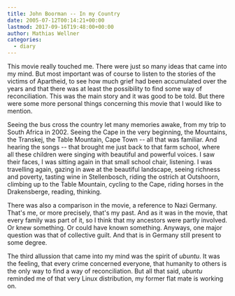 ```yaml
---
title: John Boorman -- In my Country
date: 2005-07-12T00:14:21+00:00
lastmod: 2017-09-16T19:48:00+00:00
author: Mathias Wellner
categories:
  - diary
---
```

This movie really touched me. There were just so many ideas that came into my mind. But most important was of course to listen to the stories of the victims of Apartheid, to see how much grief had been accumulated over the years and that there was at least the possibility to find some way of reconciliation. This was the main story and it was good to be told. But there were some more personal things concerning this movie that I would like to mention.

Seeing the bus cross the country let many memories awake, from my trip to South Africa in 2002. Seeing the Cape in the very beginning, the Mountains, the Transkej, the Table Mountain, Cape Town -- all that was familiar. And hearing the songs -- that brought me just back to that farm school, where all these children were singing with beautiful and powerful voices. I saw their faces, I was sitting again in that small school chair, listening. I was travelling again, gazing in awe at the beautiful landscape, seeing richness and poverty, tasting wine in Stellenbosch, riding the ostrich at Outshoorn, climbing up to the Table Mountain, cycling to the Cape, riding horses in the Drakensberge, reading, thinking.

There was also a comparison in the movie, a reference to Nazi Germany. That's me, or more precisely, that's my past. And as it was in the movie, that every family was part of it, so I think that my ancestors were partly involved. Or knew something. Or could have known something. Anyways, one major question was that of collective guilt. And that is in Germany still present to some degree.

The third allussion that came into my mind was the spirit of _ubuntu_. It was the feeling, that every crime concerned everyone, that humanity to others is the only way to find a way of reconciliation. But all that said, _ubuntu_ reminded me of that very Linux distribution, my former flat mate is working on.
